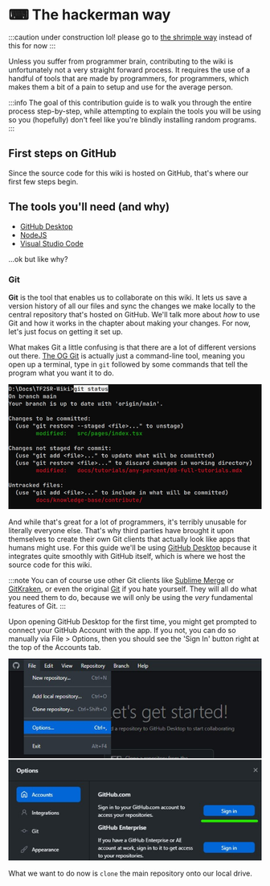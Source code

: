 # ⌨ The hackerman way

:::caution under construction lol!
please go to [the shrimple way](easy-way) instead of this for now
:::

Unless you suffer from programmer brain, contributing to the wiki is unfortunately not a very straight forward process. It requires the use of a handful of tools that are made by programmers, for programmers, which makes them a bit of a pain to setup and use for the average person.

:::info
The goal of this contribution guide is to walk you through the entire process step-by-step, while attempting to explain the tools you will be using so you (hopefully) don't feel like you're blindly installing random programs.
:::

## First steps on GitHub

Since the source code for this wiki is hosted on GitHub, that's where our first few steps begin.

## The tools you'll need (and why)

- [GitHub Desktop](https://desktop.github.com)
- [NodeJS](https://nodejs.org/en)
- [Visual Studio Code](https://code.visualstudio.com/)

...ok but like why?

### Git

**Git** is the tool that enables us to collaborate on this wiki. It lets us save a version history of all our files and sync the changes we make locally to the central repository that's hosted on GitHub. We'll talk more about *how* to use Git and how it works in the chapter about making your changes. For now, let's just focus on getting it set up.

What makes Git a little confusing is that there are a lot of different versions out there. [The OG Git](https://git-scm.com) is actually just a command-line tool, meaning you open up a terminal, type in `git` followed by some commands that tell the program what you want it to do.

![](img/gitcli.jpg)

And while that's great for a lot of programmers, it's terribly unusable for literally everyone else. That's why third parties have brought it upon themselves to create their own Git clients that actually look like apps that humans might use. For this guide we'll be using [GitHub Desktop](https://desktop.github.com) because it integrates quite smoothly with GitHub itself, which is where we host the source code for this wiki.

:::note
You can of course use other Git clients like [Sublime Merge](https://www.sublimemerge.com/) or [GitKraken](https://www.gitkraken.com/), or even the original [Git](https://git-scm.com) if you hate yourself. They will all do what you need them to do, because we will only be using the *very* fundamental features of Git.
:::

Upon opening GitHub Desktop for the first time, you might get prompted to connect your GitHub Account with the app. If you not, you can do so manually via File > Options, then you should see the 'Sign In' button right at the top of the Accounts tab.

![](img/ghdoptions.jpg) ![](img/ghdaccounts.jpg)

What we want to do now is `clone` the main repository onto our local drive.